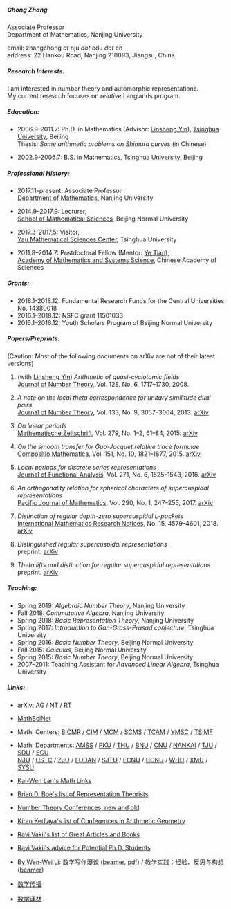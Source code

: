 ##### Chong Zhang 
Associate Professor   
Department of Mathematics, Nanjing University

email: zhangchong *at* nju *dot* edu *dot*  cn     
address: 22 Hankou Road, Nanjing 210093, Jiangsu, China

##### Research Interests:

I am interested in number theory and automorphic representations.   
My current research focuses on *relative* Langlands program.

##### Education: 
- 2006.9-2011.7: Ph.D. in Mathematics (Advisor: [Linsheng Yin](http://faculty.math.tsinghua.edu.cn/~lsyin/)), [Tsinghua University](http://www.math.tsinghua.edu.cn/), Beijing   
Thesis: *Some arithmetic problems on Shimura curves* (in Chinese)

- 2002.9-2006.7: B.S. in Mathematics, [Tsinghua University](http://www.math.tsinghua.edu.cn/), Beijing

##### Professional History: 

- 2017.11–present: Associate Professor ,  
[Department of Mathematics](http://math.nju.edu.cn/),  Nanjing University

- 2014.9–2017.9: Lecturer,  
[School of Mathematical Sciences](http://math.bnu.edu.cn/), Beijing Normal University

- 2017.3–2017.5: Visitor,   
[Yau Mathematical Sciences Center](http://ymsc.tsinghua.edu.cn/), Tsinghua University

- 2011.8–2014.7: Postdoctoral Fellow  (Mentor: [Ye Tian](http://www.mcm.ac.cn/faculty/tianye/201409/t20140916_255888.html)),  
[Academy of Mathematics and Systems Science](http://www.amss.ac.cn/), Chinese Academy of Sciences  

##### Grants: #####
- 2018.1-2018.12: Fundamental Research Funds for the Central Universities No. 14380018
- 2016.1–2018.12: NSFC grant 11501033 
- 2015.1–2016.12: Youth Scholars Program of Beijing Normal University

##### Papers/Preprints: #####
(Caution: Most of the following documents on arXiv are not of their latest versions)

1. (with [Linsheng Yin](http://faculty.math.tsinghua.edu.cn/~lsyin/))  *Arithmetic of quasi-cyclotomic fields*  
[Journal of Number Theory](http://dx.doi.org/10.1016/j.jnt.2007.04.014), Vol. 128, No. 6,  1717–1730, 2008.

2. *A note on the local theta correspondence for unitary similitude dual pairs*   
[Journal of Number Theory](http://dx.doi.org/10.1016/j.jnt.2013.03.012), Vol. 133, No. 9, 3057–3064, 2013. [arXiv](https://arxiv.org/abs/1211.1769)

3. *On linear periods*   
[Mathematische Zeitschrift](http://dx.doi.org/10.1007/s00209-014-1357-8), Vol. 279, No. 1–2, 61–84, 2015. [arXiv](https://arxiv.org/abs/1307.7570)

4. *On the smooth transfer for Guo-Jacquet relative trace formulae*  
[Compositio Mathematica](http://dx.doi.org/10.1112/S0010437X15007344), Vol. 151, No. 10, 1821–1877, 2015. [arXiv](https://arxiv.org/abs/1302.1639)

5. *Local periods for discrete series representations*  
[Journal of Functional Analysis](http://dx.doi.org/10.1016/j.jfa.2016.06.002), Vol. 271, No. 6, 1525–1543, 2016.  [arXiv](https://arxiv.org/abs/1509.06166) 

6. *An orthogonality relation for spherical characters of supercuspidal representations*  
[Pacific Journal of Mathematics](http://msp.org/pjm/2017/290-1/p09.xhtml), Vol. 290, No. 1, 247–255, 2017. [arXiv](http://arxiv.org/abs/1506.07968)

7. *Distinction of regular depth-zero supercuspidal L-packets*  
[International Mathematics Research Notices](https://doi.org/10.1093/imrn/rnx021), No. 15, 4579–4601, 2018. [arXiv](http://arxiv.org/abs/1605.00744)

8. *Distinguished regular supercuspidal representations*   
preprint. [arXiv](https://arxiv.org/abs/1702.04897) 

9. *Theta lifts and distinction for regular supercuspidal representations*   
preprint. [arXiv](https://arxiv.org/abs/1804.09878)

##### Teaching: #####
- Spring 2019: *Algebraic Number Theory*, Nanjing University
- Fall 2018: *Commutative Algebra*, Nanjing University
- Spring 2018: *Basic Representation Theory*, Nanjing University
- Spring 2017: *Introduction to Gan-Gross-Prasad conjecture*, Tsinghua University
- Spring 2016: *Basic Number Theory*, Beijing Normal University   
- Fall 2015: *Calculus*, Beijing Normal University  
- Spring 2015: *Basic Number Theory*, Beijing Normal University
- 2007–2011: Teaching Assistant for *Advanced Linear Algebra*, Tsinghua University

##### Links: #####
- [arXiv](https://arxiv.org/archive/math): [AG](https://arxiv.org/list/math.AG/new) / [NT](https://arxiv.org/list/math.NT/new) / [RT](https://arxiv.org/list/math.RT/new)

- [MathSciNet](http://www.ams.org/mathscinet/)

- Math. Centers: [BICMR](http://bicmr.pku.edu.cn/index.php) / [CIM](http://www.cim.nankai.edu.cn/) / [MCM](http://www.mcm.ac.cn/) / [SCMS](http://www.scms.fudan.edu.cn/) / [TCAM](http://cam.tju.edu.cn/) / [YMSC](http://ymsc.tsinghua.edu.cn/) / [TSIMF](http://ymsc.tsinghua.edu.cn/sanya/)
- Math. Departments: [AMSS](http://www.amss.ac.cn/) / [PKU](http://www.math.pku.edu.cn/) / [THU](http://www.math.tsinghua.edu.cn/) / [BNU](http://math.bnu.edu.cn/) / [CNU](http://math.cnu.edu.cn/) / [NANKAI](http://sms.nankai.edu.cn/) / [TJU](http://maths.tju.edu.cn/) / [SDU](http://www.maths.sdu.edu.cn/) / [SCU](http://math.scu.edu.cn/)   
[NJU](http://math.nju.edu.cn/) / [USTC](http://math.ustc.edu.cn/new/) / [ZJU](http://www.math.zju.edu.cn/) / [FUDAN](http://math.fudan.edu.cn/) / [SJTU](http://www.math.sjtu.edu.cn/) / [ECNU](http://math.ecnu.edu.cn/) / [CCNU](http://maths.ccnu.edu.cn/) / [WHU](http://www.maths.whu.edu.cn/) / [XMU](http://math.xmu.edu.cn/) / [SYSU](http://math.sysu.edu.cn/)

- [Kai-Wen Lan's Math Links](http://www.math.umn.edu/~kwlan/math_links.html)

- [Brian D. Boe's list of Representation Theorists](https://faculty.franklin.uga.edu/brian/content/list-representation-theorists)

- [Number Theory Conferences, new and old](http://www.numbertheory.org/ntw/N3.html)  

- [Kiran Kedlaya's list of Conferences in Arithmetic Geometry](http://kskedlaya.org/confs.cgi) 

- [Ravi Vakil's list of Great Articles and Books](http://math.stanford.edu/~vakil/greatwriting.html)

- [Ravi Vakil's advice for Potential Ph.D. Students](http://math.stanford.edu/~vakil/potentialstudents.html)

- By [Wen-Wei Li](http://www.wwli.url.tw/index.php/zh-CN/): 数学写作漫谈 ([beamer](http://www.wwli.url.tw/downloads/MW-2014.pdf), [pdf](http://www.wwli.url.tw/downloads/MW-2014-doc.pdf)) / 教学实践：经验、反思与构想([beamer](http://www.wwli.url.tw/downloads/Nanjing-2018-wwli.pdf)) 

- [数学传播](http://web.math.sinica.edu.tw/mathmedia/)

- [数学译林](http://123.57.41.99/Jwk_sxyl/CN/volumn/current.shtml)
